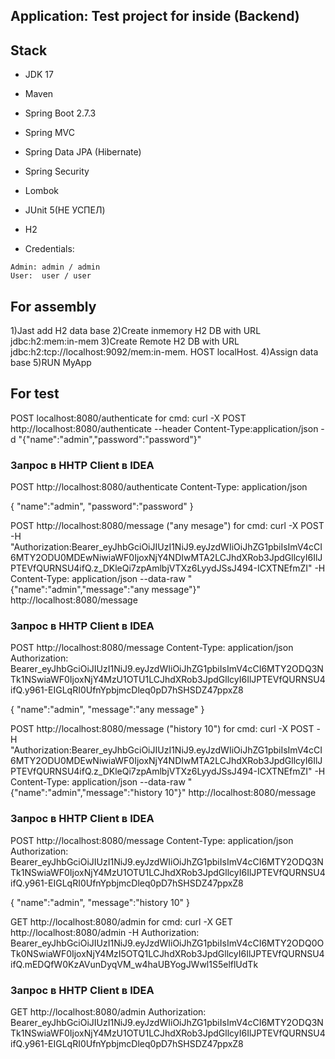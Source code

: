 ## Application: Test project for inside (Backend)

## Stack
- JDK 17
- Maven
- Spring Boot 2.7.3
- Spring MVC
- Spring Data JPA (Hibernate)
- Spring Security
- Lombok
- JUnit 5(НЕ УСПЕЛ)
- H2

- Credentials:

```
Admin: admin / admin
User:  user / user
```

## For assembly
1)Jast add H2 data base
2)Create inmemory H2 DB with URL jdbc:h2:mem:in-mem
3)Create Remote H2 DB with URL jdbc:h2:tcp://localhost:9092/mem:in-mem. HOST localHost.
4)Assign data base
5)RUN MyApp

## For test

POST localhost:8080/authenticate
for cmd:     curl -X POST http://localhost:8080/authenticate --header Content-Type:application/json -d "{\"name\":\"admin\",\"password\":\"password\"}"
### Запрос в HHTP Client в IDEA
POST http://localhost:8080/authenticate
Content-Type: application/json

{
"name":"admin",
"password":"password"
}


POST http://localhost:8080/message ("any mesage")
for cmd:      curl -X POST -H "Authorization:Bearer_eyJhbGciOiJIUzI1NiJ9.eyJzdWIiOiJhZG1pbiIsImV4cCI6MTY2ODU0MDEwNiwiaWF0IjoxNjY4NDIwMTA2LCJhdXRob3JpdGllcyI6IlJPTEVfQURNSU4ifQ.z_DKleQi7zpAmlbjVTXz6LyydJSsJ494-ICXTNEfmZI" -H Content-Type: application/json --data-raw "{\"name\":\"admin\",\"message\":\"any message\"}"  http://localhost:8080/message
### Запрос в HHTP Client в IDEA
POST http://localhost:8080/message
Content-Type: application/json
Authorization: Bearer_eyJhbGciOiJIUzI1NiJ9.eyJzdWIiOiJhZG1pbiIsImV4cCI6MTY2ODQ3NTk1NSwiaWF0IjoxNjY4MzU1OTU1LCJhdXRob3JpdGllcyI6IlJPTEVfQURNSU4ifQ.y961-EIGLqRI0UfnYpbjmcDleq0pD7hSHSDZ47ppxZ8

{
"name":"admin",
"message":"any message"
}



POST http://localhost:8080/message ("history 10")
for cmd:      curl -X POST -H "Authorization:Bearer_eyJhbGciOiJIUzI1NiJ9.eyJzdWIiOiJhZG1pbiIsImV4cCI6MTY2ODU0MDEwNiwiaWF0IjoxNjY4NDIwMTA2LCJhdXRob3JpdGllcyI6IlJPTEVfQURNSU4ifQ.z_DKleQi7zpAmlbjVTXz6LyydJSsJ494-ICXTNEfmZI" -H Content-Type: application/json --data-raw "{\"name\":\"admin\",\"message\":\"history 10\"}"  http://localhost:8080/message
### Запрос в HHTP Client в IDEA
POST http://localhost:8080/message
Content-Type: application/json
Authorization: Bearer_eyJhbGciOiJIUzI1NiJ9.eyJzdWIiOiJhZG1pbiIsImV4cCI6MTY2ODQ3NTk1NSwiaWF0IjoxNjY4MzU1OTU1LCJhdXRob3JpdGllcyI6IlJPTEVfQURNSU4ifQ.y961-EIGLqRI0UfnYpbjmcDleq0pD7hSHSDZ47ppxZ8

{
"name":"admin",
"message":"history 10"
}


GET http://localhost:8080/admin
for cmd: curl -X GET http://localhost:8080/admin -H Authorization: Bearer_eyJhbGciOiJIUzI1NiJ9.eyJzdWIiOiJhZG1pbiIsImV4cCI6MTY2ODQ0OTk0NSwiaWF0IjoxNjY4MzI5OTQ1LCJhdXRob3JpdGllcyI6IlJPTEVfQURNSU4ifQ.mEDQfW0KzAVunDyqVM_w4haUBYogJWwl1S5elflUdTk
### Запрос в HHTP Client в IDEA
GET http://localhost:8080/admin
Authorization: Bearer_eyJhbGciOiJIUzI1NiJ9.eyJzdWIiOiJhZG1pbiIsImV4cCI6MTY2ODQ3NTk1NSwiaWF0IjoxNjY4MzU1OTU1LCJhdXRob3JpdGllcyI6IlJPTEVfQURNSU4ifQ.y961-EIGLqRI0UfnYpbjmcDleq0pD7hSHSDZ47ppxZ8



